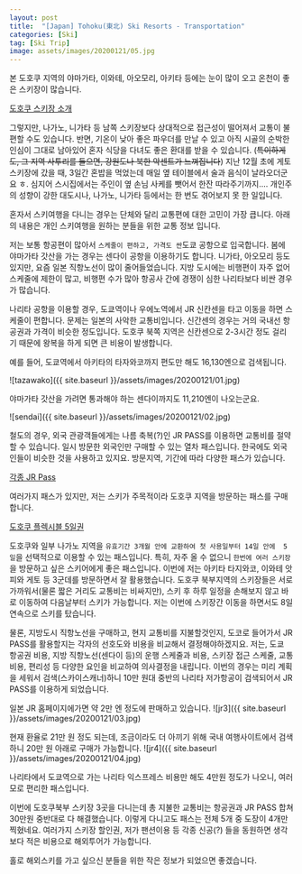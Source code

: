```yaml
---
layout: post
title:  "[Japan] Tohoku(東北) Ski Resorts - Transportation"
categories: [Ski]
tag: [Ski Trip]
image: assets/images/20200121/05.jpg
---
```


본 도호쿠 지역의 야마가타, 이와테, 아오모리, 아키타 등에는 눈이 많이 오고 온천이 좋은 스키장이 많습니다.

[도호쿠 스키장 소개][tohoku]

그렇지만, 나가노, 니가타 등 남쪽 스키장보다 상대적으로 접근성이 떨어져서 교통이 불편할 수도 있습니다.
반면, 기온이 낮아 좋은 파우더를 만날 수 있고 아직 시골의 순박한 인심이 그대로 남아있어 혼자 식당을 다녀도 좋은 환대를 받을 수 있습니다.
(~~특이하게도, 그 지역 사투리를 들으면, 강원도나 북한 악센트가 느껴집니다~~)
지난 12월 초에 게토 스키장에 갔을 때, 3일간 혼밥을 먹었는데 매일 옆 테이블에서 술과 음식이 날라오더군요 ㅎ.
심지어 스시집에서는 주인이 옆 손님 사케를 뺏어서 한잔 따라주기까지....
개인주의 성향이 강한 대도시나, 나가노, 니가타 등에서는 한 번도 겪어보지 못 한 일입니다.

혼자서 스키여행을 다니는 경우는 단체와 달리 교통편에 대한 고민이 가장 큽니다.
아래의 내용은 개인 스키여행을 원하는 분들을 위한 교통 정보 입니다. 

저는 보통 항공편이 많아서 `스케줄이 편하고, 가격도 싼`도쿄 공항으로 입국합니다. 
봄에 야마가타 갓산을 가는 경우는 센다이 공항을 이용하기도 합니다.
니가타, 아오모리 등도 있지만, 요즘 일본 직항노선이 많이 줄어들었습니다.
지방 도시에는 비행편이 자주 없어 스케줄에 제한이 많고, 비행편 수가 많아 항공사 간에 경쟁이 심한 나리타보다 비싼 경우가 많습니다. 

나리타 공항을 이용할 경우, 도쿄역이나 우에노역에서 JR 신칸센을 타고 이동을 하면 스케줄이 편합니다.
문제는 일본의 사악한 교통비입니다. 
신간센의 경우는 거의 국내선 항공권과 가격이 비슷한 정도입니다.
도호쿠 북쪽 지역은 신칸센으로 2-3시간 정도 걸리기 때문에 왕복을 하게 되면 큰 비용이 발생합니다.

예를 들어, 도쿄역에서 아키타의 타자와코까지 편도만 해도 16,130엔으로 검색됩니다.

![tazawako]({{ site.baseurl }}/assets/images/20200121/01.jpg)

야마가타 갓산을 가려면 통과해야 하는 센다이까지도 11,210엔이 나오는군요.

![sendai]({{ site.baseurl }}/assets/images/20200121/02.jpg)

철도의 경우, 외국 관광객들에게는 나름 축복(?)인  JR PASS를 이용하면 교통비를 절약할 수 있습니다.
일시 방문한 외국인만 구매할 수 있는 열차 패스입니다. 한국에도 외국인들이 비슷한 것을 사용하고 있지요.
방문지역, 기간에 따라 다양한 패스가 있습니다.

[각종 JR Pass][jr1]

여러가지 패스가 있지만, 저는 스키가 주목적이라 도호쿠 지역을 방문하는 패스를 구매합니다.

[도호쿠 플렉시블 5일권][jr2]

도호쿠와 일부 나가노 지역을 `유효기간 3개월 안에 교환하여 첫 사용일부터 14일 안에  5일`을 선택적으로 이용할 수 있는 패스입니다. 
특히, 자주 올 수 없으니 `한번에 여러 스키장`을 방문하고 싶은 스키어에게 좋은 패스입니다.
이번에 저는 아키타 타지와코, 이와테 앗피와 게토 등 3군데를 방문하면서 잘 활용했습니다.
도호쿠 북부지역의 스키장들은 서로 가까워서(물론 짧은 거리도 교통비는 비싸지만), 스키 후 하루 일정을 손해보지 않고 바로 이동하여 다음날부터 스키가 가능합니다.
저는 이번에 스키장간 이동을 하면서도 8일 연속으로 스키를 탔습니다.

물론, 지방도시 직항노선을 구매하고, 현지 교통비를 지불할것인지, 도코로 들어가서 JR PASS를 활용할지는 각자의 선호도와 비용을 비교해서 결정해야하겠지요.
저는, 도쿄 항공권 비용, 지방 직항노선(센다이 등)의 운행 스케줄과 비용, 스키장 접근 스케줄, 교통 비용, 편리성 등 다양한 요인을 비교하여 의사결정을 내립니다. 
이번의 경우는 미리 계획을 세워서 검색(스카이스캐너)하니 10만 원대 중반의 나리타 저가항공이 검색되어서 JR PASS를 이용하게 되었습니다.

일본 JR 홈페이지에가면 약 2만 엔 정도에 판매하고 있습니다. 
![jr3]({{ site.baseurl }}/assets/images/20200121/03.jpg)

현재 환율로 21만 원 정도 되는데, 조금이라도 더 아끼기 위해 국내 여행사이트에서 검색하니 20만 원 아래로 구매가 가능합니다.
![jr4]({{ site.baseurl }}/assets/images/20200121/04.jpg)

나리타에서 도쿄역으로 가는 나리타 익스프레스 비용만 해도 4만원 정도가 나오니, 여러모로 편리한 패스입니다.

이번에 도호쿠북부 스키장 3곳을 다니는데 총 지불한 교통비는 항공권과 JR PASS  합쳐 30만원 중반대로 다 해결했습니다.
이렇게 다니고도 패스는 전체 5개 중 도장이 4개만 찍혔네요. 
여러가지 스키장 할인권, 저가 팬션이용 등 각종 신공(?) 들을 동원하면 생각보다 적은 비용으로 해외투어가 가능합니다.

홀로 해외스키를 가고 싶으신 분들을 위한 작은 정보가 되었으면 좋겠습니다.


[tohoku]: https://livejapan.com/ko/in-tohoku/in-pref-niigata/in-joetsu_uonuma_yuzawa/article-a3000027/
[jr1]:   https://www.jreast.co.jp/multi/pass/index.html
[jr2]: https://www.jreast.co.jp/multi/pass/eastpass_t.html